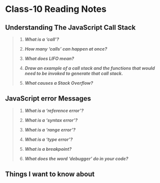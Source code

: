 # Class-10 Reading Notes

## Understanding The JavaScript Call Stack

> 1. ***What is a ‘call’?***
>
>
> 2. ***How many ‘calls’ can happen at once?***
>
>
> 3. ***What does LIFO mean?***
>
>
> 4. ***Draw an example of a call stack and the functions that would need to be invoked to generate that call stack.***
>
>
> 5. ***What causes a Stack Overflow?***
>
>

## JavaScript error Messages

> 1. ***What is a ‘reference error’?***
>
>
> 2. ***What is a ‘syntax error’?***
>
>
> 3. ***What is a ‘range error’?***
>
>
> 4. ***What is a ‘type error’?***
>
>
> 5. ***What is a breakpoint?***
>
>
> 6. ***What does the word ‘debugger’ do in your code?***
>
>

## Things I want to know about
